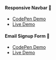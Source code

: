#### Responsive Navbar 💭
 - [CodePen Demo](https://codepen.io/mat2ja/pen/vYNPQRp)
 - [Live Demo](https://parched-advice.surge.sh)


#### Email Signup Form 💌
 - [CodePen Demo](https://codepen.io/mat2ja/pen/pojYGGx)
 - [Live Demo](https://panicky-idea.surge.sh)

